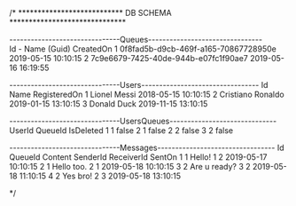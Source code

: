 
/* *************************** DB SCHEMA ******************************
 
  -------------------------------Queues--------------------------------  
     Id  -  Name (Guid)                                  CreatedOn
     1      0f8fad5b-d9cb-469f-a165-70867728950e         2019-05-15 10:10:15
     2      7c9e6679-7425-40de-944b-e07fc1f90ae7         2019-05-16 16:19:55

  -------------------------------Users---------------------------------
    Id      Name                RegisteredOn
    1       Lionel Messi        2018-05-15 10:10:15
    2       Cristiano Ronaldo   2019-01-15 13:10:15
    3       Donald Duck         2019-11-15 13:10:15
    
  -------------------------------UsersQueues------------------------------
    UserId    QueueId     IsDeleted
    1         1           false
    2         1           false
    2         2           false 
    3         2           false
     
   -------------------------------Messages---------------------------------
   Id       QueueId     Content             SenderId        ReceiverId      SentOn
   1        1           Hello!              1               2               2019-05-17 10:10:15
   2        1           Hello too.          2               1               2019-05-18 10:10:15
   3        2           Are u ready?        3               2               2019-05-18 11:10:15
   4        2           Yes bro!            2               3               2019-05-18 13:10:15


*/

